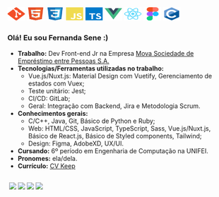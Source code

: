 <div>
  <img align="center" alt="Fernanda-Git" height="30" width="40" src="https://raw.githubusercontent.com/devicons/devicon/master/icons/git/git-original.svg">
  <img align="center" alt="Fernanda-HTML" height="30" width="40" src="https://raw.githubusercontent.com/devicons/devicon/master/icons/html5/html5-original.svg">
  <img align="center" alt="Fernanda-CSS" height="30" width="40" src="https://raw.githubusercontent.com/devicons/devicon/master/icons/css3/css3-original.svg">
  <img align="center" alt="Fernanda-JS" height="30" width="40" src="https://raw.githubusercontent.com/devicons/devicon/master/icons/javascript/javascript-plain.svg">
  <img align="center" alt="Fernanda-Ts" height="30" width="40" src="https://raw.githubusercontent.com/devicons/devicon/master/icons/typescript/typescript-plain.svg">
  <img align="center" alt="Fernanda-VueJS" height="30" width="40" src="https://raw.githubusercontent.com/devicons/devicon/master/icons/vuejs/vuejs-original.svg">
  <img align="center" alt="Fernanda-React" height="30" width="40" src="https://raw.githubusercontent.com/devicons/devicon/master/icons/react/react-original.svg">
  <img align="center" alt="Fernanda-Figma" height="30" width="40" src="https://raw.githubusercontent.com/devicons/devicon/master/icons/figma/figma-original.svg">
  <img align="center" alt="Fernanda-C" height="30" width="40" src="https://raw.githubusercontent.com/devicons/devicon/master/icons/c/c-original.svg">
</div>

##

### Olá! Eu sou Fernanda Sene :)

- **Trabalho:** Dev Front-end Jr na Empresa <a href="https://mova.vc/">Mova Sociedade de Empréstimo entre Pessoas S.A.</a>
- **Tecnologias/Ferramentas utilizadas no trabalho:**
  - Vue.js/Nuxt.js: Material Design com Vuetify, Gerenciamento de estados com Vuex;
  - Teste unitário: Jest;
  - CI/CD: GitLab;
  - Geral: Integração com Backend, Jira e Metodologia Scrum.
- **Conhecimentos gerais:** 
  - C/C++, Java, Git, Básico de Python e Ruby;
  - Web: HTML/CSS, JavaScript, TypeScript, Sass, Vue.js/Nuxt.js, Básico de React.js, Básico de Styled components, Tailwind;
  - Design: Figma, AdobeXD, UX/UI.
- **Cursando:** 6º período em Engenharia de Computação na UNIFEI. 
- **Pronomes:** ela/dela.
- **Currículo:** <a href="https://www.cvkeep.com/cv/fernandasene">CV Keep</a>


##
<div>
  &nbsp;<a href = "mailto:fehsene@gmail.com"><img src="https://img.shields.io/badge/-Gmail-%23EA4335?style=for-the-badge&logo=gmail&logoColor=white"></a>
  <a href="https://www.linkedin.com/in/fernanda-sene/" target="_blank"><img src="https://img.shields.io/badge/-LinkedIn-%230077B5?style=for-the-badge&logo=linkedin&logoColor=white"></a>
  <a href="https://www.instagram.com/_fernandasene/" target="_blank"><img src="https://img.shields.io/badge/-Instagram-%23E4405F?style=for-the-badge&logo=instagram&logoColor=white"></a>
  <a href="https://open.spotify.com/user/uns0tmcy0lkr5tr48losmbcwb?si=9f73b278c4d74673" target="_blank"><img src="https://img.shields.io/badge/-Spotify-3bb34b?style=for-the-badge&logo=Spotify&logoColor=161f16&link=https://github.com/fernandnsp"></a>
</div>
